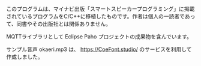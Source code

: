 
このプログラムは、マイナビ出版「スマートスピーカープログラミング」に掲載されているプログラムをC/C++に移植したものです。作者は個人の一読者であって、同書やその出版社とは関係ありません。

MQTTライブラリとして Eclipse Paho プロジェクトの成果物を含んでいます。

サンプル音声 okaeri.mp3 は、 https://CoeFont.studio/ のサービスを利用して作成しました。
